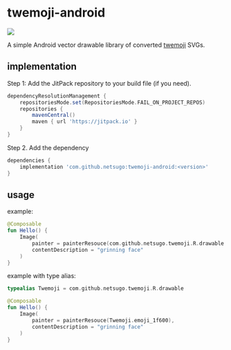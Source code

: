 # twemoji-android

[![](https://jitpack.io/v/netsugo/twemoji-android.svg)](https://jitpack.io/#netsugo/twemoji-android)


A simple Android vector drawable library of converted [twemoji](https://github.com/jdecked/twemoji) SVGs.

## implementation

Step 1: Add the JitPack repository to your build file (if you need).

```gradle
dependencyResolutionManagement {
	repositoriesMode.set(RepositoriesMode.FAIL_ON_PROJECT_REPOS)
	repositories {
		mavenCentral()
		maven { url 'https://jitpack.io' }
	}
}
```

Step 2. Add the dependency


```gradle
dependencies {
    implementation 'com.github.netsugo:twemoji-android:<version>'
}
```

## usage

example:

```kotlin
@Composable
fun Hello() {
    Image(
        painter = painterResouce(com.github.netsugo.twemoji.R.drawable.emoji_1f600),
        contentDescription = "grinning face"
    )
}
```

example with type alias:

```kotlin
typealias Twemoji = com.github.netsugo.twemoji.R.drawable

@Composable
fun Hello() {
    Image(
        painter = painterResouce(Twemoji.emoji_1f600),
        contentDescription = "grinning face"
    )
}
```
